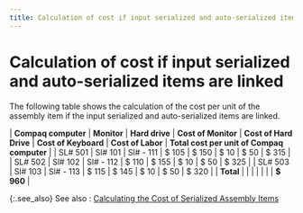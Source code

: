 ```yaml
---
title: Calculation of cost if input serialized and auto-serialized items are linked
---
```


# Calculation of cost if input serialized and auto-serialized items are  linked


The following table shows the calculation of the cost per unit of the  assembly item if the input serialized and auto-serialized items are linked.


| **Compaq computer** | **Monitor** | **Hard drive** | **Cost of Monitor** | **Cost of Hard Drive** | **Cost of Keyboard** | **Cost of Labor** | **Total cost per unit of Compaq computer** |
| SL# 501 | Sl# 101 | Sl# - 111 | $ 105 | $ 150 | $ 10 | $ 50 | $ 315 |
| SL# 502 | Sl# 102 | Sl# - 112 | $ 110 | $ 155 | $ 10 | $ 50 | $ 325 |
| SL# 503 | Sl# 103 | Sl# - 113 | $ 115 | $ 145 | $ 10 | $ 50 | $ 320 |
| **Total** |  |  |  |  |  |  | **$  960** |



{:.see_also}
See also
: [Calculating  the Cost of Serialized Assembly Items]({{site.ba_baseurl}}/prod-asm/work-in-proc/link-ser-nmbs-to-asm-item/calculating_the_cost_of_serialized_assembly_item.html)

